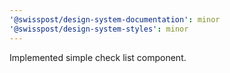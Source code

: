 ```yaml
---
'@swisspost/design-system-documentation': minor
'@swisspost/design-system-styles': minor
---
```


Implemented simple check list component.
